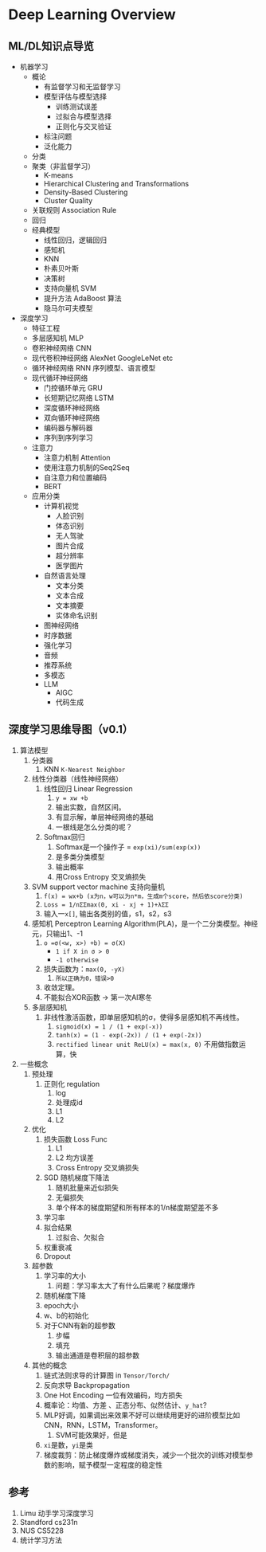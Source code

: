 

# Deep Learning Overview

## ML/DL知识点导览

- 机器学习
  - 概论
    - 有监督学习和无监督学习
    - 模型评估与模型选择
      - 训练测试误差
      - 过拟合与模型选择
      - 正则化与交叉验证
    - 标注问题
    - 泛化能力
  - 分类
  - 聚类（非监督学习）
    - K-means
    - Hierarchical Clustering and Transformations
    - Density-Based Clustering
    - Cluster Quality
  - 关联规则 Association Rule
  - 回归
  - 经典模型
    - 线性回归，逻辑回归
    - 感知机
    - KNN
    - 朴素贝叶斯
    - 决策树
    - 支持向量机 SVM
    - 提升方法 AdaBoost 算法
    - 隐马尔可夫模型
- 深度学习
  - 特征工程
  - 多层感知机 MLP
  - 卷积神经网络 CNN
  - 现代卷积神经网络 AlexNet GoogleLeNet etc
  - 循环神经网络 RNN 序列模型、语言模型
  - 现代循环神经网络
    - 门控循环单元 GRU
    - 长短期记忆网络 LSTM
    - 深度循环神经网络
    - 双向循环神经网络
    - 编码器与解码器
    - 序列到序列学习
  - 注意力
    - 注意力机制 Attention
    - 使用注意力机制的Seq2Seq
    - 自注意力和位置编码
    - BERT
  - 应用分类
    - 计算机视觉
      -   人脸识别
      -   体态识别
      -   无人驾驶
      -   图片合成
      -   超分辨率
      -   医学图片
    - 自然语言处理
      -   文本分类
      -   文本合成
      -   文本摘要
      -   实体命名识别
    - 图神经网络
    - 时序数据
    - 强化学习
    - 音频
    - 推荐系统
    - 多模态
    - LLM
      - AIGC
      - 代码生成

## 深度学习思维导图（v0.1）

1.   算法模型
     1.   分类器
          1.   KNN `K-Nearest Neighbor`
     2.   线性分类器（线性神经网络）
          1.   线性回归 Linear Regression
               1.   `y = xw +b`
               2.   输出实数，自然区间。
               3.   有显示解，单层神经网络的基础
               4.   一根线是怎么分类的呢？
          2.   Softmax回归
               1.   Softmax是一个操作子 = `exp(xi)/sum(exp(x))`
               2.   是多类分类模型
               3.   输出概率
               4.   用Cross Entropy 交叉熵损失
     3.   SVM support vector machine 支持向量机
          1.   `f(x) = wx+b (x为n，w可以为n*m，生成m个score，然后依score分类)`
          2.   `Loss = 1/nΣΣmax(0, xi - xj + 1)+λΣΣ`
          3.   输入一`x[]`, 输出各类别的值，s1，s2，s3
     4.   感知机 Perceptron Learning Algorithm(PLA)，是一个二分类模型。神经元，只输出1、-1
          1.   `o =σ(<w, x>) +b) = σ(X)`
               -   `1 if X in σ > 0`
               -   `-1 otherwise`
          2.   损失函数为：`max(0, -yX)`
               1.   `所以正确为0，错误>0`
          3.   收敛定理。
          4.   不能拟合XOR函数 -> 第一次AI寒冬
     5.   多层感知机
          1.   非线性激活函数，即单层感知机的σ，使得多层感知机不再线性。
               1.   `sigmoid(x) = 1 / (1 + exp(-x))`
               2.   `tanh(x) = (1 - exp(-2x)) / (1 + exp(-2x))`
               3.   `rectified linear unit ReLU(x) = max(x, 0)`  不用做指数运算，快
2.   一些概念
     1.   预处理
          1.   正则化 regulation
               1.   log
               2.   处理成id
               3.   L1
               4.   L2
     2.   优化
          1.   损失函数 Loss Func
               1.   L1
               2.   L2 均方误差
               3.   Cross Entropy 交叉熵损失
          2.   SGD 随机梯度下降法
               1.   随机批量来近似损失
               2.   无偏损失
               3.   单个样本的梯度期望和所有样本的1/n梯度期望差不多
          3.   学习率
          4.   拟合结果
               1.   过拟合、欠拟合
          5.   权重衰减
          6.   Dropout
     3.   超参数
          1.   学习率的大小
               1.   问题：学习率太大了有什么后果呢？梯度爆炸
          2.   随机梯度下降
          3.   epoch大小
          4.   w、b的初始化
          5.   对于CNN有新的超参数
               1.   步幅
               2.   填充
               3.   输出通道是卷积层的超参数
     4.   其他的概念
          1.   链式法则求导的计算图 in `Tensor/Torch/`
          2.   反向求导 Backpropagation
          3.   One Hot Encoding 一位有效编码，均方损失
          4.   概率论：均值、方差 、正态分布、似然估计、`y_hat`?
          5.   MLP好调，如果调出来效果不好可以继续用更好的进阶模型比如CNN，RNN，LSTM，Transformer。
               1.   SVM可能效果好，但是
          6.   `xi`是数，`yi`是类
          7.   梯度裁剪：防止梯度爆炸或梯度消失，减少一个批次的训练对模型参数的影响，赋予模型一定程度的稳定性

## 参考

1. Limu 动手学习深度学习
2. Standford cs231n 
3. NUS CS5228
4. 统计学习方法
